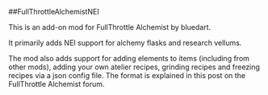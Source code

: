 ##FullThrottleAlchemistNEI

This is an add-on mod for FullThrottle Alchemist by bluedart.

It primarily adds NEI support for alchemy flasks and research vellums.

The mod also adds support for adding elements to items (including from other mods), adding your own atelier recipes, grinding recipes and freezing recipes via a json config file. The format is explained in this post on the FullThrottle Alchemist forum.